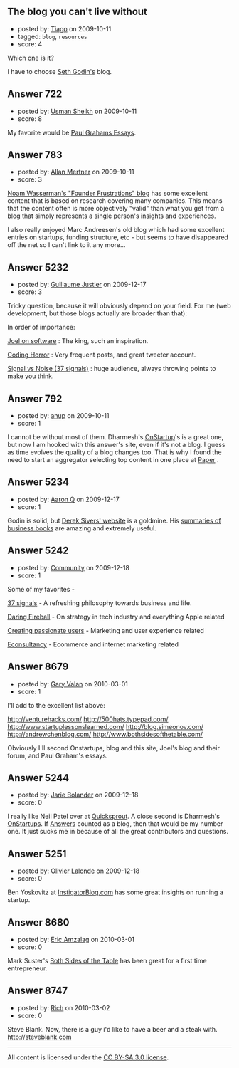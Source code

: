 ## The blog you can't live without

- posted by: [Tiago](https://stackexchange.com/users/-1/359-tiago) on 2009-10-11
- tagged: `blog`, `resources`
- score: 4

Which one is it?

I have to choose [Seth Godin's][1] blog.


  [1]: http://sethgodin.typepad.com/


## Answer 722

- posted by: [Usman Sheikh](https://stackexchange.com/users/-1/392-usman-sheikh) on 2009-10-11
- score: 8

<p>My favorite would be <a href="http://www.paulgraham.com/articles.html" rel="nofollow">Paul Grahams Essays</a>.</p>



## Answer 783

- posted by: [Allan Mertner](https://stackexchange.com/users/-1/497-allan-mertner) on 2009-10-11
- score: 3

<p><a href="http://founderresearch.blogspot.com/" rel="nofollow">Noam Wasserman's "Founder Frustrations" blog</a> has some excellent content that is based on research covering many companies.  This means that the content often is more objectively "valid" than what you get from a blog that simply represents a single person's insights and experiences.</p>

<p>I also really enjoyed Marc Andreesen's old blog which had some excellent entries on startups, funding structure, etc - but seems to have disappeared off the net so I can't link to it any more...</p>



## Answer 5232

- posted by: [Guillaume Justier](https://stackexchange.com/users/-1/1636-guillaume-justier) on 2009-12-17
- score: 3

<p>Tricky question, because it will obviously depend on your field. For me (web development, but those blogs actually are broader than that):</p>

<p>In order of importance:</p>

<p><a href="http://www.joelonsoftware.com/" rel="nofollow">Joel on software</a> : The king, such an inspiration.</p>

<p><a href="http://www.codinghorror.com/blog/" rel="nofollow">Coding Horror</a> : Very frequent posts, and great tweeter account.</p>

<p><a href="http://www.37signals.com/svn" rel="nofollow">Signal vs Noise (37 signals)</a> : huge audience, always throwing points to make you think.</p>



## Answer 792

- posted by: [anup](https://stackexchange.com/users/-1/475-anup) on 2009-10-11
- score: 1

<p>I cannot be without most of them. Dharmesh's <a href="http://www.onstartups.com" rel="nofollow">OnStartup</a>'s is a great one, but now I am hooked with this answer's site, even if it's not a blog. I guess as time evolves the quality of a blog changes too. That is why I found the need to start an aggregator selecting top content in one place at <a href="http://www.Paper.io" rel="nofollow">Paper</a> .</p>



## Answer 5234

- posted by: [Aaron Q](https://stackexchange.com/users/-1/1876-aaron-q) on 2009-12-17
- score: 1

<p>Godin is solid, but <a href="http://sivers.org/" rel="nofollow">Derek Sivers' website</a> is a goldmine. His <a href="http://sivers.org/book" rel="nofollow">summaries of business books</a> are amazing and extremely useful.</p>



## Answer 5242

- posted by: [Community](https://stackexchange.com/users/-1/-1-community) on 2009-12-18
- score: 1

<p>Some of my favorites - </p>

<p><a href="http://37signals.com/svn/" rel="nofollow">37 signals</a> - A refreshing philosophy towards business and life. </p>

<p><a href="http://daringfireball.net/" rel="nofollow">Daring Fireball</a> - On strategy
        in tech industry and everything
        Apple related </p>

<p><a href="http://headrush.typepad.com/creating%5Fpassionate%5Fusers/" rel="nofollow">Creating passionate
        users</a> - Marketing and user
        experience related</p>

<p><a href="http://econsultancy.com/blog" rel="nofollow">Econsultancy</a> - Ecommerce and internet marketing related</p>



## Answer 8679

- posted by: [Gary Valan](https://stackexchange.com/users/-1/2650-gary-valan) on 2010-03-01
- score: 1

I'll add to the excellent list above:

http://venturehacks.com/
http://500hats.typepad.com/
http://www.startuplessonslearned.com/
http://blog.simeonov.com/
http://andrewchenblog.com/
http://www.bothsidesofthetable.com/

Obviously I'll second Onstartups, blog and this site, Joel's blog and their forum, and Paul Graham's essays.


## Answer 5244

- posted by: [Jarie Bolander](https://stackexchange.com/users/-1/585-jarie-bolander) on 2009-12-18
- score: 0

<p>I really like Neil Patel over at <a href="http://www.quicksprout.com/" rel="nofollow">Quicksprout</a>. A close second is Dharmesh's <a href="http://www.onstartups.com/" rel="nofollow">OnStartups</a>. If <a href="http://answers.onstartups.com/" rel="nofollow">Answers</a> counted as a blog, then that would be my number one. It just sucks me in because of all the great contributors and questions.</p>



## Answer 5251

- posted by: [Olivier Lalonde](https://stackexchange.com/users/-1/1030-olivier-lalonde) on 2009-12-18
- score: 0

<p>Ben Yoskovitz at <a href="http://www.instigatorblog.com/" rel="nofollow">InstigatorBlog.com</a> has some great insights on running a startup.</p>



## Answer 8680

- posted by: [Eric Amzalag](https://stackexchange.com/users/-1/2302-eric-amzalag) on 2010-03-01
- score: 0

<p>Mark Suster's <a href="http://www.bothsidesofthetable.com" rel="nofollow">Both Sides of the Table</a> has been great for a first time entrepreneur.</p>



## Answer 8747

- posted by: [Rich](https://stackexchange.com/users/-1/1501-rich) on 2010-03-02
- score: 0

Steve Blank.  Now, there is a guy i'd like to have a beer and a steak with.
http://steveblank.com



---

All content is licensed under the [CC BY-SA 3.0 license](https://creativecommons.org/licenses/by-sa/3.0/).
